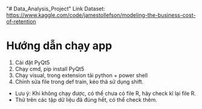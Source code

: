 "# Data_Analysis_Project" 
Link Dataset: https://www.kaggle.com/code/jamestollefson/modeling-the-business-cost-of-retention
# Hướng dẫn chạy app
1. Cài đặt PyQt5
2. Chạy cmd, pip install PyQt5
3. Chạy visual, trong extension tải python + power shell
4. Chỉnh sửa file trong def train, kéo thả sử dụng shift.
* Lưu ý: Khi không chạy được, có thể chưa có file R, hãy check kĩ lại file R.
*  Thử trên các tập dữ liệu đã đúng hết, có thể check thêm.
